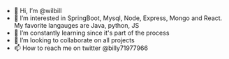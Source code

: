 - 👋 Hi, I’m @wilbill
- 👀 I’m interested in SpringBoot, Mysql, Node, Express, Mongo and React. My favorite langauges are Java, python, JS
- 🌱 I’m constantly learning since it's part of the process
- 💞️ I’m looking to collaborate on all projects
- 📫 How to reach me on twitter @billy71977966

<!---
wilbill/wilbill is a ✨ special ✨ repository because its `README.md` (this file) appears on your GitHub profile.
You can click the Preview link to take a look at your changes.
--->
